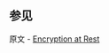 ## 参见

原文 - [Encryption at Rest]( https://docs.mongodb.com/manual/core/security-encryption-at-rest/ )

